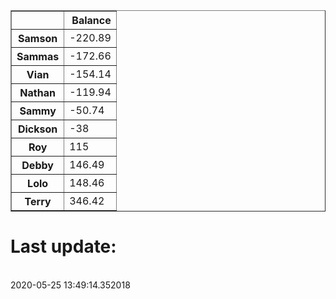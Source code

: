 <table border="1" class="dataframe">
  <thead>
    <tr style="text-align: right;">
      <th></th>
      <th>Balance</th>
    </tr>
  </thead>
  <tbody>
    <tr>
      <th>Samson</th>
      <td>-220.89</td>
    </tr>
    <tr>
      <th>Sammas</th>
      <td>-172.66</td>
    </tr>
    <tr>
      <th>Vian</th>
      <td>-154.14</td>
    </tr>
    <tr>
      <th>Nathan</th>
      <td>-119.94</td>
    </tr>
    <tr>
      <th>Sammy</th>
      <td>-50.74</td>
    </tr>
    <tr>
      <th>Dickson</th>
      <td>-38</td>
    </tr>
    <tr>
      <th>Roy</th>
      <td>115</td>
    </tr>
    <tr>
      <th>Debby</th>
      <td>146.49</td>
    </tr>
    <tr>
      <th>Lolo</th>
      <td>148.46</td>
    </tr>
    <tr>
      <th>Terry</th>
      <td>346.42</td>
    </tr>
  </tbody>
</table><H1>Last update:</h1><br>2020-05-25 13:49:14.352018